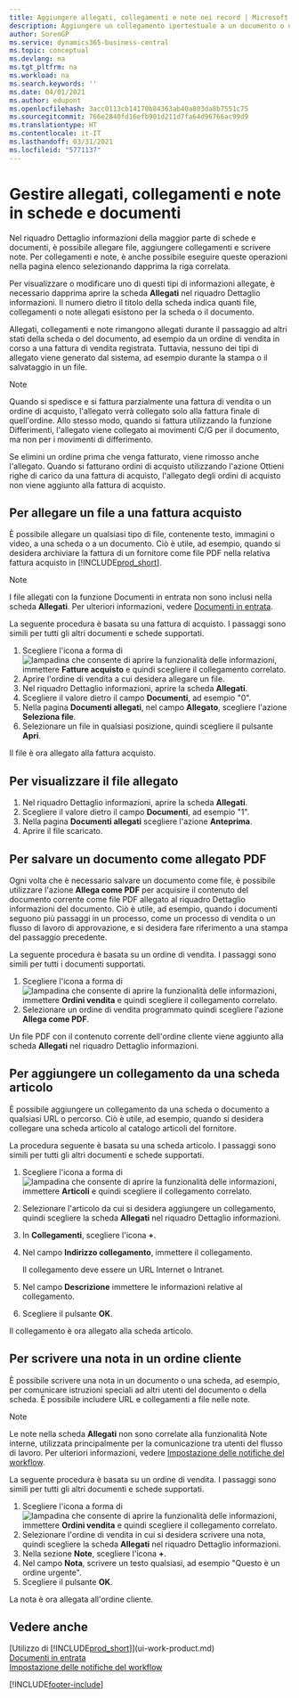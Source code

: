 ```yaml
---
title: Aggiungere allegati, collegamenti e note nei record | Microsoft Docs
description: Aggiungere un collegamento ipertestuale a un documento o un sito Web in un record specifico, ad esempio, un cliente o un documento.
author: SorenGP
ms.service: dynamics365-business-central
ms.topic: conceptual
ms.devlang: na
ms.tgt_pltfrm: na
ms.workload: na
ms.search.keywords: ''
ms.date: 04/01/2021
ms.author: edupont
ms.openlocfilehash: 3acc0113cb14170b84363ab40a803da8b7551c75
ms.sourcegitcommit: 766e2840fd16efb901d211d7fa64d96766ac99d9
ms.translationtype: HT
ms.contentlocale: it-IT
ms.lasthandoff: 03/31/2021
ms.locfileid: "5771137"
---
```

# <a name="manage-attachments-links-and-notes-on-cards-and-documents"></a>Gestire allegati, collegamenti e note in schede e documenti

Nel riquadro Dettaglio informazioni della maggior parte di schede e documenti, è possibile allegare file, aggiungere collegamenti e scrivere note. Per collegamenti e note, è anche possibile eseguire queste operazioni nella pagina elenco selezionando dapprima la riga correlata.

Per visualizzare o modificare uno di questi tipi di informazioni allegate, è necessario dapprima aprire la scheda **Allegati** nel riquadro Dettaglio informazioni. Il numero dietro il titolo della scheda indica quanti file, collegamenti o note allegati esistono per la scheda o il documento.

Allegati, collegamenti e note rimangono allegati durante il passaggio ad altri stati della scheda o del documento, ad esempio da un ordine di vendita in corso a una fattura di vendita registrata. Tuttavia, nessuno dei tipi di allegato viene generato dal sistema, ad esempio durante la stampa o il salvataggio in un file.

> [!NOTE]
> Quando si spedisce e si fattura parzialmente una fattura di vendita o un ordine di acquisto, l'allegato verrà collegato solo alla fattura finale di quell'ordine. Allo stesso modo, quando si fattura utilizzando la funzione Differimenti, l'allegato viene collegato ai movimenti C/G per il documento, ma non per i movimenti di differimento.
>
> Se elimini un ordine prima che venga fatturato, viene rimosso anche l'allegato. Quando si fatturano ordini di acquisto utilizzando l'azione Ottieni righe di carico da una fattura di acquisto, l'allegato degli ordini di acquisto non viene aggiunto alla fattura di acquisto.

## <a name="to-attach-a-file-to-a-purchase-invoice"></a>Per allegare un file a una fattura acquisto
È possibile allegare un qualsiasi tipo di file, contenente testo, immagini o video, a una scheda o a un documento. Ciò è utile, ad esempio, quando si desidera archiviare la fattura di un fornitore come file PDF nella relativa fattura acquisto in [!INCLUDE[prod_short](includes/prod_short.md)].

> [!NOTE]
> I file allegati con la funzione Documenti in entrata non sono inclusi nella scheda **Allegati**. Per ulteriori informazioni, vedere [Documenti in entrata](across-income-documents.md).

La seguente procedura è basata su una fattura di acquisto. I passaggi sono simili per tutti gli altri documenti e schede supportati.

1. Scegliere l'icona a forma di ![lampadina che consente di aprire la funzionalità delle informazioni](media/ui-search/search_small.png "Informazioni sull'operazione che si desidera eseguire"), immettere **Fatture acquisto** e quindi scegliere il collegamento correlato.
2. Aprire l'ordine di vendita a cui desidera allegare un file.
3. Nel riquadro Dettaglio informazioni, aprire la scheda **Allegati**.
4. Scegliere il valore dietro il campo **Documenti**, ad esempio "0".
5. Nella pagina **Documenti allegati**, nel campo **Allegato**, scegliere l'azione **Seleziona file**.
5. Selezionare un file in qualsiasi posizione, quindi scegliere il pulsante **Apri**.

Il file è ora allegato alla fattura acquisto.

## <a name="to-view-an-attached-file"></a>Per visualizzare il file allegato
1. Nel riquadro Dettaglio informazioni, aprire la scheda **Allegati**.
2. Scegliere il valore dietro il campo **Documenti**, ad esempio "1".
3. Nella pagina **Documenti allegati** scegliere l'azione **Anteprima**.
4. Aprire il file scaricato.

## <a name="to-save-a-document-as-a-pdf-attachment"></a>Per salvare un documento come allegato PDF
Ogni volta che è necessario salvare un documento come file, è possibile utilizzare l'azione **Allega come PDF** per acquisire il contenuto del documento corrente come file PDF allegato al riquadro Dettaglio informazioni del documento. Ciò è utile, ad esempio, quando i documenti seguono più passaggi in un processo, come un processo di vendita o un flusso di lavoro di approvazione, e si desidera fare riferimento a una stampa del passaggio precedente.

La seguente procedura è basata su un ordine di vendita. I passaggi sono simili per tutti i documenti supportati.

1. Scegliere l'icona a forma di ![lampadina che consente di aprire la funzionalità delle informazioni](media/ui-search/search_small.png "Informazioni sull'operazione che si desidera eseguire"), immettere **Ordini vendita** e quindi scegliere il collegamento correlato.
2. Selezionare un ordine di vendita programmato quindi scegliere l'azione **Allega come PDF**.

Un file PDF con il contenuto corrente dell'ordine cliente viene aggiunto alla scheda **Allegati** nel riquadro Dettaglio informazioni.

## <a name="to-add-a-link-from-an-item-card"></a>Per aggiungere un collegamento da una scheda articolo
È possibile aggiungere un collegamento da una scheda o documento a qualsiasi URL o percorso. Ciò è utile, ad esempio, quando si desidera collegare una scheda articolo al catalogo articoli del fornitore.

La procedura seguente è basata su una scheda articolo. I passaggi sono simili per tutti gli altri documenti e schede supportati.

1. Scegliere l'icona a forma di ![lampadina che consente di aprire la funzionalità delle informazioni](media/ui-search/search_small.png "Informazioni sull'operazione che si desidera eseguire"), immettere **Articoli** e quindi scegliere il collegamento correlato.
2. Selezionare l'articolo da cui si desidera aggiungere un collegamento, quindi scegliere la scheda **Allegati** nel riquadro Dettaglio informazioni.
3. In **Collegamenti**, scegliere l'icona **+**.
4. Nel campo **Indirizzo collegamento**, immettere il collegamento.

    Il collegamento deve essere un URL Internet o Intranet.

5. Nel campo **Descrizione** immettere le informazioni relative al collegamento.  
6. Scegliere il pulsante **OK**.

Il collegamento è ora allegato alla scheda articolo.  

## <a name="to-write-a-note-on-a-sales-order"></a>Per scrivere una nota in un ordine cliente
È possibile scrivere una nota in un documento o una scheda, ad esempio, per comunicare istruzioni speciali ad altri utenti del documento o della scheda. È possibile includere URL e collegamenti a file nelle note.

> [!NOTE]
> Le note nella scheda **Allegati** non sono correlate alla funzionalità Note interne, utilizzata principalmente per la comunicazione tra utenti del flusso di lavoro. Per ulteriori informazioni, vedere [Impostazione delle notifiche del workflow](across-setting-up-workflow-notifications.md).

La seguente procedura è basata su un ordine di vendita. I passaggi sono simili per tutti gli altri documenti e schede supportati.

1. Scegliere l'icona a forma di ![lampadina che consente di aprire la funzionalità delle informazioni](media/ui-search/search_small.png "Informazioni sull'operazione che si desidera eseguire"), immettere **Ordini vendita** e quindi scegliere il collegamento correlato.
2. Selezionare l'ordine di vendita in cui si desidera scrivere una nota, quindi scegliere la scheda **Allegati** nel riquadro Dettaglio informazioni.
3. Nella sezione **Note**, scegliere l'icona **+**.
4. Nel campo **Nota**, scrivere un testo qualsiasi, ad esempio "Questo è un ordine urgente".
5. Scegliere il pulsante **OK**.

La nota è ora allegata all'ordine cliente.

## <a name="see-also"></a>Vedere anche  
[Utilizzo di [!INCLUDE[prod_short](includes/prod_short.md)]](ui-work-product.md)  
[Documenti in entrata](across-income-documents.md)  
[Impostazione delle notifiche del workflow](across-setting-up-workflow-notifications.md)  


[!INCLUDE[footer-include](includes/footer-banner.md)]